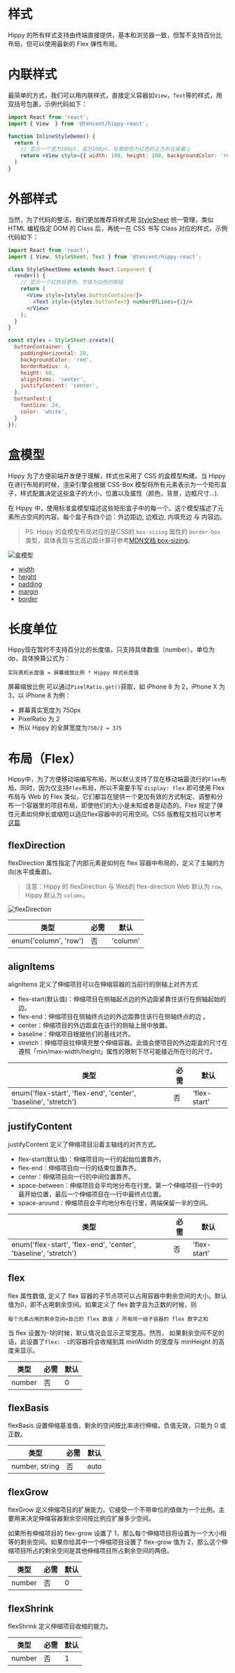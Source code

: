 # 样式

Hippy 的所有样式支持由终端直接提供，基本和浏览器一致，但暂不支持百分比布局，但可以使用最新的 Flex 弹性布局。

# 内联样式

最简单的方式，我们可以用内联样式，直接定义容器如`View`，`Text`等的样式，用双括号包裹，示例代码如下：

```jsx  
import React from 'react';
import { View  } from '@tencent/hippy-react';

function InlineStyleDemo() {
  return (
    // 显示一个宽为100pt，高为100pt，背景颜色为红色的正方形在屏幕上
    return <View style={{ width: 100, height: 100, backgroundColor: 'red' }}/>;
  )
}
```

# 外部样式

当然，为了代码的整洁，我们更加推荐将样式用 [StyleSheet](hippy-react/modules.md?id=stylesheet) 统一管理，类似 HTML 编程指定 DOM 的 Class 后，再统一在 CSS 书写 Class 对应的样式，示例代码如下：

```jsx  
import React from 'react';
import { View, StyleSheet, Text } from '@tencent/hippy-react';

class StyleSheetDemo extends React.Component {
  render() {
    // 显示一个红色背景色，字体为白色的按钮
    return (
      <View style={styles.buttonContainer}>
        <Text style={styles.buttonText} numberOfLines={1}/>
      </View>
    );
  }
}

const styles = StyleSheet.create({
  buttonContainer: {
    paddingHorizontal: 20,
    backgroundColor: 'red',
    borderRadius: 4,
    height: 60,
    alignItems: 'center',
    justifyContent: 'center',
  },
  buttonText:{
    fontSize: 24,
    color: 'white',
  }
});
```

# 盒模型

Hippy 为了方便前端开发便于理解，样式也采用了 CSS 的盒模型构建。当 Hippy 在进行布局的时候，渲染引擎会根据 CSS-Box 模型将所有元素表示为一个矩形盒子，样式配置决定这些盒子的大小，位置以及属性（颜色，背景，边框尺寸...).

在 Hippy 中，使用标准盒模型描述这些矩形盒子中的每一个。这个模型描述了元素所占空间的内容。每个盒子有四个边：外边距边, 边框边, 内填充边 与 内容边。

> PS: Hippy 的盒模型布局对应的是CSS的 `box-sizing` 属性的 `border-box` 类型，具体表现与宽高边距计算可参考[MDN文档 box-sizing](//developer.mozilla.org/zh-CN/docs/Web/CSS/box-sizing)。

![盒模型](//res.imtt.qq.com/hippydoc/img/border-box.png)

* [width](style/layout.md?id=width)
* [height](style/layout.md?id=height)
* [padding](style/layout.md?id=padding)
* [margin](style/layout.md?id=margin)
* [border](style/layout.md?id=borderWidth)

# 长度单位

Hippy现在暂时不支持百分比的长度值，只支持具体数值（number）。单位为 dp，具体换算公式为：

```text
实际真机长度值 = 屏幕缩放比例 * Hippy 样式长度值
```

屏幕缩放比例 可以通过`PixelRatio.get()`获取，如 iPhone 8 为 2，iPhone X 为 3，以 iPhone 8 为例：

* 屏幕真实宽度为 750px
* PixelRatio 为 2
* 所以 Hippy 的全屏宽度为`750/2 = 375`

# 布局（Flex）

Hippy中，为了方便移动端编写布局，所以默认支持了现在移动端最流行的`Flex`布局。同时，因为仅支持`Flex`布局，所以不需要手写 `display: flex` 即可使用
Flex 布局与 Web 的 Flex 类似，它们都旨在提供一个更加有效的方式制定、调整和分布一个容器里的项目布局，即使他们的大小是未知或者是动态的。Flex 规定了弹性元素如何伸长或缩短以适应flex容器中的可用空间。CSS 版教程文档可以参考[这篇](http://www.w3cplus.com/css3/a-visual-guide-to-css3-flexbox-properties.html)

## flexDirection

flexDirection 属性指定了内部元素是如何在 flex 容器中布局的，定义了主轴的方向(水平或垂直)。

> 注意：Hippy 的 flexDirection 与 Web的 flex-direction Web 默认为 `row`, Hippy 默认为 `column`。

![flexDirection](//res.imtt.qq.com/hippydoc/img/flex-direction.png)

| 类型   | 必需 |默认|
| ------ | -------- |---|
| enum('column', 'row') | 否     |'column'|

## alignItems

alignItems 定义了伸缩项目可以在伸缩容器的当前行的侧轴上对齐方式

* flex-start(默认值)：伸缩项目在侧轴起点边的外边距紧靠住该行在侧轴起始的边。
* flex-end：伸缩项目在侧轴终点边的外边距靠住该行在侧轴终点的边 。
* center：伸缩项目的外边距盒在该行的侧轴上居中放置。
* baseline：伸缩项目根据他们的基线对齐。
* stretch：伸缩项目拉伸填充整个伸缩容器。此值会使项目的外边距盒的尺寸在遵照「min/max-width/height」属性的限制下尽可能接近所在行的尺寸。

| 类型   | 必需 |默认|
| ------ | -------- |---|
| enum('flex-start', 'flex-end', 'center', 'baseline', 'stretch') | 否      |'flex-start'|

## justifyContent

justifyContent 定义了伸缩项目沿着主轴线的对齐方式。

* flex-start(默认值)：伸缩项目向一行的起始位置靠齐。
* flex-end：伸缩项目向一行的结束位置靠齐。
* center：伸缩项目向一行的中间位置靠齐。
* space-between：伸缩项目会平均地分布在行里。第一个伸缩项目一行中的最开始位置，最后一个伸缩项目在一行中最终点位置。
* space-around：伸缩项目会平均地分布在行里，两端保留一半的空间。

| 类型   | 必需 |默认|
| ------ | -------- |---|
| enum('flex-start', 'flex-end', 'center', 'baseline', 'stretch') | 否      |'flex-start'|

## flex

flex 属性数值, 定义了 flex 容器的子节点项可以占用容器中剩余空间的大小。默认值为0，即不占用剩余空间。如果定义了 flex 数字且为正数的时候，则

```text
每个元素占用的剩余空间=自己的 flex 数值 / 所有同一级子容器的 flex 数字之和
```

当 flex 设置为-1的时候，默认情况会显示正常宽高。然而， 如果剩余空间不足的话，此设置了`flex: -1`的容器将会收缩到其 minWidth 的宽度与 minHeight 的高度来显示。

| 类型   | 必需 |默认|
| ------ | -------- |---|
| number| 否      |0|

## flexBasis

flexBasis 设置伸缩基准值，剩余的空间按比率进行伸缩，负值无效，只能为 0 或正数。

| 类型   | 必需 |默认|
| ------ | -------- |---|
| number, string| 否      |auto|

## flexGrow

flexGrow 定义伸缩项目的扩展能力。它接受一个不带单位的值做为一个比例。主要用来决定伸缩容器剩余空间按比例应扩展多少空间。

如果所有伸缩项目的 flex-grow 设置了 1，那么每个伸缩项目将设置为一个大小相等的剩余空间。如果你给其中一个伸缩项目设置了 flex-grow 值为 2，那么这个伸缩项目所占的剩余空间是其他伸缩项目所占剩余空间的两倍。

| 类型   | 必需 |默认|
| ------ | -------- |---|
| number| 否      |0|

## flexShrink

flexShrink 定义伸缩项目收缩的能力。

| 类型   | 必需 |默认|
| ------ | -------- |---|
| number| 否      |1|
